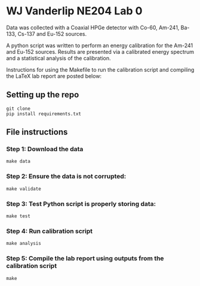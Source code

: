 # WJ Vanderlip NE204 Lab 0

Data was collected with a Coaxial HPGe detector with Co-60,
Am-241, Ba-133, Cs-137 and Eu-152 sources.

A python script was written to perform an energy calibration for the
Am-241 and Eu-152 sources. Results are presented via a calibrated energy
spectrum and a statistical analysis of the calibration.

Instructions for using the Makefile to run the calibration script and
compiling the LaTeX lab report are posted below:


## Setting up the repo
```
git clone
pip install requirements.txt
```

## File instructions

### Step 1: Download the data

```
make data

```
### Step 2: Ensure the data is not corrupted:

```
make validate
```

### Step 3: Test Python script is properly storing data:

```
make test
```

### Step 4: Run calibration script

```
make analysis
```

### Step 5: Compile the lab report using outputs from the calibration script

```
make
```
